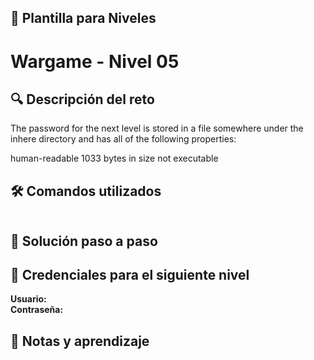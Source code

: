 ## 📖 Plantilla para Niveles

# Wargame - Nivel 05

## 🔍 Descripción del reto
The password for the next level is stored in a file somewhere under the inhere directory and has all of the following properties:

human-readable
1033 bytes in size
not executable

## 🛠️ Comandos utilizados
```bash

```

## 🎯 Solución paso a paso


## 🔑 Credenciales para el siguiente nivel
**Usuario:**  
**Contraseña:**   

## 📝 Notas y aprendizaje

```